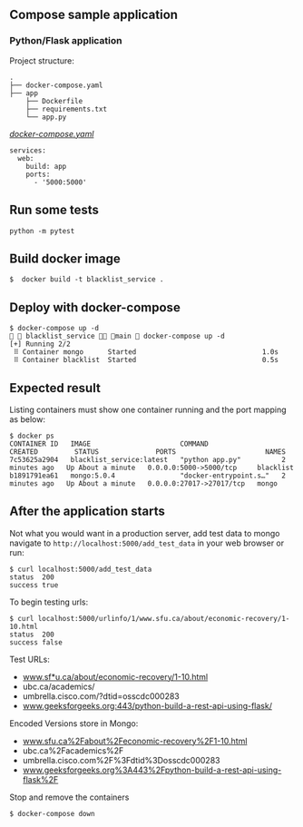## Compose sample application
### Python/Flask application

Project structure:
```
.
├── docker-compose.yaml
├── app
    ├── Dockerfile
    ├── requirements.txt
    └── app.py

```

[_docker-compose.yaml_](docker-compose.yaml)
```
services: 
  web: 
    build: app 
    ports: 
      - '5000:5000'
```
## Run some tests
```
python -m pytest
```

## Build docker image

```
$  docker build -t blacklist_service .
```


## Deploy with docker-compose

```
$ docker-compose up -d
  blacklist_service  main  docker-compose up -d
[+] Running 2/2
 ⠿ Container mongo      Started                               1.0s
 ⠿ Container blacklist  Started                               0.5s
```

## Expected result

Listing containers must show one container running and the port mapping as below:
```
$ docker ps
CONTAINER ID   IMAGE                      COMMAND                  CREATED         STATUS              PORTS                      NAMES
7c53625a2904   blacklist_service:latest   "python app.py"          2 minutes ago   Up About a minute   0.0.0.0:5000->5000/tcp     blacklist
b1891791ea61   mongo:5.0.4                "docker-entrypoint.s…"   2 minutes ago   Up About a minute   0.0.0.0:27017->27017/tcp   mongo
```

## After the application starts

Not what you would want in a production server, add test data to mongo navigate to `http://localhost:5000/add_test_data` in your web browser or run:
```
$ curl localhost:5000/add_test_data
status	200
success	true

```

To begin testing urls:
```
$ curl localhost:5000/urlinfo/1/www.sfu.ca/about/economic-recovery/1-10.html
status	200
success	false
```

Test URLs:

* www.sf*u.ca/about/economic-recovery/1-10.html
* ubc.ca/academics/
* umbrella.cisco.com/?dtid=osscdc000283
* www.geeksforgeeks.org:443/python-build-a-rest-api-using-flask/

Encoded Versions store in Mongo:
* www.sfu.ca%2Fabout%2Feconomic-recovery%2F1-10.html
* ubc.ca%2Facademics%2F
* umbrella.cisco.com%2F%3Fdtid%3Dosscdc000283
* www.geeksforgeeks.org%3A443%2Fpython-build-a-rest-api-using-flask%2F


Stop and remove the containers
```
$ docker-compose down
```
